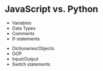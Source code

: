 # JavaScript vs. Python

- Variables
- Data Types
- Comments
- If-statements
<!-- - While loops
- For loops
- Functions
- Operators -->
- Dictionaries/Objects
- OOP
- Input/Output
- Switch statements
